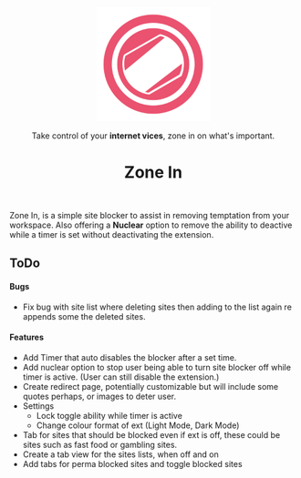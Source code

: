 
<p align="center"><img src="https://github.com/Kcorb0/ZoneIn-SiteBlocker/blob/master/images/icon.png?raw=true" width="200" height="200" /><p/>

<p align="center">Take control of your <strong>internet vices</strong>, zone in on what's important.<p/>

<h1 align="center">Zone In</h1>
<br/>
<p>Zone In, is a simple site blocker to assist in removing temptation from your workspace. Also offering a <strong>Nuclear</strong> option to remove the ability to deactive while a timer is set without deactivating the extension.<p/>

## ToDo

#### Bugs
- Fix bug with site list where deleting sites then adding to the list again re appends some the deleted sites.

#### Features
- Add Timer that auto disables the blocker after a set time.
- Add nuclear option to stop user being able to turn site blocker off while timer is active. (User can still disable the extension.)
- Create redirect page, potentially customizable but will include some quotes perhaps, or images to deter user.
- Settings 
    - Lock toggle ability while timer is active
    - Change colour format of ext (Light Mode, Dark Mode)
- Tab for sites that should be blocked even if ext is off, these could be sites such as fast food or gambling sites.
- Create a tab view for the sites lists, when off and on
- Add tabs for perma blocked sites and toggle blocked sites